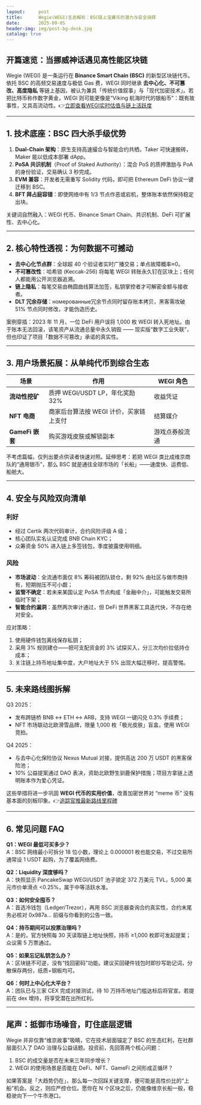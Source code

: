 ```yaml
---
layout:     post
title:      Wegie(WEGI)生态解析：BSC链上宝藏币的潜力与安全抉择
date:       2025-09-05
header-img: img/post-bg-desk.jpg
catalog: true
---
```


## 开篇速览：当挪威神话遇见高性能区块链  
Wegie (WEGI) 是一条运行在 **Binance Smart Chain (BSC)** 的新型区块链代币。依托 BSC 的高频交易速度与极低 Gas 费，WEGI 同时继承 **去中心化、不可篡改、高度隐私** 等链上基因，被认为兼具「传统价值叙事」与「现代加密技术」。若把比特币称作数字黄金，WEGI 则可能更像是“Viking 航海时代的银船币”：既有故事性，又具高流动性。👉[立即查看WEGI实时估值与链上活跃度](https://okxdog.com/)

---

## 1. 技术底座：BSC 四大杀手级优势  
1. **Dual-Chain 架构**：原生支持高速撮合与智能合约共栖，Taker 可快速搬砖，Maker 能以低成本部署 dApp。  
2. **PoSA 共识机制**（Proof of Staked Authority）：混合 PoS 的质押激励与 PoA 的身份验证，交易确认 3 秒完成。  
3. **EVM 兼容**：开发者无需重写 Solidity 代码，即可把 Ethereum DeFi 协议一键迁移到 BSC。  
4. **BFT 拜占庭容错**：即使网络中有 1/3 节点作恶或宕机，整体账本依然保持稳定出块。  

关键词自然融入：WEGI 代币、Binance Smart Chain、共识机制、DeFi 可扩展性、去中心化。

---

## 2. 核心特性透视：为何数据不可撼动  
- **去中心化节点群**：全球超 40 个验证者实时广播交易；单点故障概率≈0。  
- **不可篡改性**：哈希锁 (Keccak-256) 将每笔 WEGI 转账永久钉在区块上；任何人都能用公开浏览器追溯。  
- **链上隐私**：每笔交易由椭圆曲线算法加签，私钥掌控者才可解密金额与接收者。  
- **DLT 冗余存储**：номерованные冗余节点同时留存账本拷贝，黑客需攻破 51% 节点同时修改，才能伪造历史。  

案例穿插：2023 年 11 月，一位 DeFi 用户误将 1,000 枚 WEGI 转入死地址。由于账本无法回滚，该笔资产从流通总量中永久销毁 —— 现实版“数字工业失联”，但也印证了项目「数据不可篡改」承诺的真实性。

---

## 3. 用户场景拓展：从单纯代币到综合生态  
| 场景 | 作用 | WEGI 角色 |  
|---|---|---|  
| **流动性挖矿** | 质押 WEGI/​USDT LP，年化奖励 32% | 收益凭证 |  
| **NFT 电商** | 商家后台算法按 WEGI 计价，买家链上支付 | 结算媒介 |  
| **GameFi 嵌套** | 购买游戏皮肤或解锁副本 | 游戏点券般流通 |  

不考虑篇幅，仅列出要点供读者快速对照。延伸思考：若把 WEGI 类比成维京商队的“通用银币”，那么 BSC 就是通往全球市场的「长船」——速度快、运费低、船舱大。

---

## 4. 安全与风险双向清单  
### 利好  
- 经过 Certik 两次代码审计，合约风险评级 A 级；  
- 核心团队实名认证完成 BNB Chain KYC；  
- 众筹资金 50% 进入链上多签钱包，季度披露使用明细。  

### 风险  
- **市场波动**：全流通市面仅 8% 筹码被团队锁仓，剩 92% 由社区与做市商持有，短期抛压不可小觑；  
- **监管不确定**：若未来某国认定 PoSA 节点构成「金融中介」，可能触发交易所临时下架；  
- **智能合约漏洞**：虽然两次审计通过，但 DeFi 世界黑客工具迭代快，不存在绝对安全。  

应对策略：  
1. 使用硬件钱包离线保存私钥；  
2. 采用 3% 规则建仓——把可支配资金的 3% 试探买入，分三次均价拉低持仓成本；  
3. 关注链上持币地址集中度，大户地址大于 5% 出现大幅迁移时，提高警惕。

---

## 5. 未来路线图拆解  
Q3 2025：  
- 发布跨链桥 BNB ↔ ETH ↔ ARB，支持 WEGI 一键闪兑 0.3% 手续费；  
- NFT 市场联动北欧滑雪品牌，限量 1,000 枚「极光皮肤」盲盒，使用 WEGI 竞拍。  

Q4 2025：  
- 与去中心化保险协议 Nexus Mutual 对接，提供高达 200 万 USDT 的黑客保险池；  
- 10% 公益提案通过 DAO 表决，资助北欧野生驯鹿保护措施；项目方拿链上透明账本作为爱心凭证。  

这些举措将进一步巩固 **WEGI 代币的实用价值**，改善加密世界对 “meme 币” 没有基本面的刻板印象。👉[追踪官推最新路线里程碑](https://okxdog.com/)

---

## 6. 常见问题 FAQ  
**Q1：WEGI 最低可买多少？**  
A：BSC 网络最小可拆分 18 位小数，理论上 0.000001 枚也能交易，不过交易所通常设 1 USDT 起购，为了覆盖网络费。  

**Q2：Liquidity 深度够吗？**  
A：快照显示 PancakeSwap WEGI/USDT 池子锁定 372 万美元 TVL，5,000 美元市价单滑点 <0.25%，属于中等活跃水准。  

**Q3：如何安全囤币？**  
A：首选冷钱包（Ledger/Trezor），再用 BSC 浏览器查询合约真实性，合约末尾务必核对 0x987a... 前缀与你看到的公告一致。  

**Q4：持币期间可以投票治理吗？**  
A：是的，官方快照每 30 天读取链上地址快照，持币 ≥1,000 枚即可发起提案；众议需 5 万票通过。  

**Q5：如果忘记私钥怎么办？**  
A：区块链不可逆，没有“找回密码”功能。建议买回硬件钱包时即抄写助记词，分散保存两份，纸质+钢板均可。  

**Q6：何时上中心化大平台？**  
A：团队已与三家 CEX 完成对接测试，待 10 万持币地址门槛达标后将官宣。若提前在 dex 增持，将享受潜在出所红利。

---

## 尾声：抵御市场噪音，盯住底层逻辑  
Wegie 并非仅靠“维京故事”吸睛，它在技术层面锚定了 BSC 的生态红利，在社群层面引入了 DAO 治理与公益话题。投资前，先回答两个核心问题：  
1. BSC 的成交量是否在未来三年同步增长？  
2. WEGI 的使用场景是否能在 DeFi、NFT、GameFi 之间形成正循环？  

如果答案是「大趋势仍在」，那么每一次回踩关键支撑，便可能是高性价比的“上船”机会。反之，则应严控仓位。愿你在 N 个区块之后，仍能像维京长船一般，稳稳驶向下一个牛市港口。